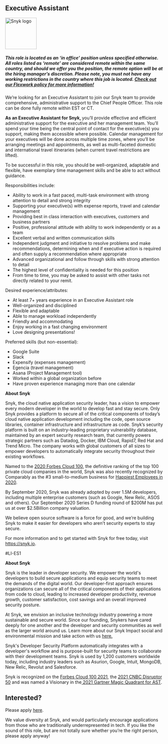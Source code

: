 Executive Assistant
---

<img src="https://res.cloudinary.com/snyk/image/upload/v1537345894/press-kit/brand/logo-black.png" width="100" alt="Snyk logo" />

<h5><span data-sheets-formula-bar-text-style="font-size:13px;color:#000000;font-weight:normal;text-decoration:none;font-family:'Arial';font-style:normal;text-decoration-skip-ink:none;">This role is located as an ‘in office’ position unless specified otherwise. All roles listed as ‘remote’ are considered remote within the same country, and should we offer you the position, the remote option will be at the hiring manager’s discretion. Please note, you must not have any working restrictions in the country where this job is located. </span><a href="https://snyk.io/blog/introducing-flex-work-the-future-of-work-at-snyk/" target="_blank" data-sheets-formula-bar-text-link="https://snyk.io/blog/introducing-flex-work-the-future-of-work-at-snyk/" data-sheets-formula-bar-text-style="font-size:13px;color:#1155cc;font-weight:normal;text-decoration:underline;font-family:''Arial'';font-style:normal;text-decoration-skip-ink:none;">Check out our Flexwork policy for more information!</a></h5>
<p><span style="font-weight: 400;">We’re looking for an Executive Assistant to join our Snyk team to provide comprehensive, administrative support to the Chief People Officer. This role can be done fully remote within EST or CT.</span></p>
<p><strong>As an Executive Assistant for Snyk, </strong><span style="font-weight: 400;">you’ll provide effective and efficient administrative support for the executive and her management team. You’ll spend your time being the central point of contact for the executive(s) you support, making them accessible where possible. Calendar management for your executives will be done across multiple time zones, where you’ll be arranging meetings and appointments, as well as multi-faceted domestic and international travel itineraries (when current travel restrictions are lifted).</span></p>
<p><span style="font-weight: 400;">To be successful in this role, you should be well-organized, adaptable and flexible, have exemplary time management skills and be able to act without guidance.</span></p>
<p><span style="font-weight: 400;">Responsibilities include:</span></p>
<ul>
<li style="font-weight: 400;"><span style="font-weight: 400;">Ability to work in a fast paced, multi-task environment with strong attention to detail and strong integrity</span></li>
<li style="font-weight: 400;"><span style="font-weight: 400;">Supporting your executive(s) with expense reports, travel and calendar management</span></li>
<li style="font-weight: 400;"><span style="font-weight: 400;">Providing best in class interaction with executives, customers and business partners</span></li>
<li style="font-weight: 400;"><span style="font-weight: 400;">Positive, professional attitude with ability to work independently or as a team</span></li>
<li style="font-weight: 400;"><span style="font-weight: 400;">Excellent verbal and written communication skills&nbsp;</span></li>
<li style="font-weight: 400;"><span style="font-weight: 400;">Independent judgment and initiative to resolve problems and make recommendations, determining when and if executive action is required and often supply a recommendation where appropriate</span></li>
<li style="font-weight: 400;"><span style="font-weight: 400;">Advanced organizational and follow through skills with strong attention to detail</span></li>
<li style="font-weight: 400;"><span style="font-weight: 400;">The highest level of confidentiality is needed for this position</span></li>
<li style="font-weight: 400;"><span style="font-weight: 400;">From time to time, you may be asked to assist with other tasks not directly related to your remit.</span></li>
</ul>
<p><span style="font-weight: 400;">Desired experience/attributes:</span></p>
<ul>
<li style="font-weight: 400;"><span style="font-weight: 400;">At least 7+ years experience in an Executive Assistant role</span></li>
<li style="font-weight: 400;"><span style="font-weight: 400;">Well-organized and disciplined</span></li>
<li style="font-weight: 400;"><span style="font-weight: 400;">Flexible and adaptable</span></li>
<li style="font-weight: 400;"><span style="font-weight: 400;">Able to manage workload independently</span></li>
<li style="font-weight: 400;"><span style="font-weight: 400;">Friendly and accommodating</span></li>
<li style="font-weight: 400;"><span style="font-weight: 400;">Enjoy working in a fast changing environment</span></li>
<li style="font-weight: 400;"><span style="font-weight: 400;">Love designing presentations!</span></li>
</ul>
<p><span style="font-weight: 400;">Preferred skills (but non-essential):</span></p>
<ul>
<li style="font-weight: 400;"><span style="font-weight: 400;">Google Suite</span></li>
<li style="font-weight: 400;"><span style="font-weight: 400;">Slack</span></li>
<li style="font-weight: 400;"><span style="font-weight: 400;">Expensify (expenses management)</span></li>
<li style="font-weight: 400;"><span style="font-weight: 400;">Egencia (travel management)</span></li>
<li style="font-weight: 400;"><span style="font-weight: 400;">Asana (Project Management tool)</span></li>
<li style="font-weight: 400;"><span style="font-weight: 400;">Worked within a global organization before</span></li>
<li style="font-weight: 400;"><span style="font-weight: 400;">Have proven experience managing more than one calendar</span></li>
</ul>
<p><strong>About Snyk</strong></p>
<p><span style="font-weight: 400;">Snyk, the cloud native application security leader, has a vision to empower every modern developer in the world to develop fast and stay secure. Only Snyk provides a platform to secure all of the critical components of today’s cloud native application development including the code, open source libraries, container infrastructure and infrastructure as code. Snyk’s security platform is built on an industry-leading proprietary vulnerability database, maintained by an expert security research team, that currently powers strategic partners such as Datadog, Docker, IBM Cloud, Rapid7, Red Hat and Trend Micro. The company works with global customers of all sizes to empower developers to automatically integrate security throughout their existing workflows.</span></p>
<p><span style="font-weight: 400;">Named to the </span><a href="https://www.forbes.com/cloud100/#36abffd55f94"><span style="font-weight: 400;">2020 Forbes Cloud 100</span></a><span style="font-weight: 400;">, the definitive ranking of the top 100 private cloud companies in the world, Snyk was also recently recognized by Comparably as the #3 small-to-medium business for </span><a href="https://www.comparably.com/news/happiest-employees-2020/"><span style="font-weight: 400;">Happiest Employees in 2020</span></a><span style="font-weight: 400;">.</span></p>
<p><span style="font-weight: 400;">By September 2020, Snyk was already adopted by over 1.5M developers, including multiple enterprise customers (such as Google, New Relic, ASOS and others). Our September 2020 Series D funding round of $200M has put us at over $2.5Billion company valuation.</span></p>
<p><span style="font-weight: 400;">We believe open source software is a force for good, and we’re building Snyk to make it easier for developers who aren’t security experts to stay secure.</span></p>
<p><span style="font-weight: 400;">For more information and to get started with Snyk for free today, visit </span><a href="https://snyk.io/"><span style="font-weight: 400;">https://snyk.io</span></a><span style="font-weight: 400;">.</span></p>
<p><span style="font-weight: 400;">#LI-ES1</span></p><div class="content-conclusion"><p><strong>About Snyk</strong></p>
<p><span style="font-weight: 400;">Snyk is the leader in developer security. We empower the world's developers to build secure applications and equip security teams to meet the demands of the digital world. Our developer-first approach ensures organizations can secure all of the critical components of their applications from code to cloud, leading to increased developer productivity, revenue growth, customer satisfaction, cost savings and an overall improved security posture.&nbsp;</span></p>
<p><span style="font-weight: 400;">At Snyk, we envision an inclusive technology industry powering a more sustainable and secure world.</span> <span style="font-weight: 400;">Since our founding, Snykers have cared deeply for one another and the developer and security communities as well as the larger world around us. Learn more about our Snyk Impact social and environmental mission and take action with us </span><a href="https://snyk.io/about/snyk-impact/"><span style="font-weight: 400;">here.</span></a></p>
<p><span style="font-weight: 400;">Snyk's Developer Security Platform automatically integrates with a developer's workflow and is purpose-built for security teams to collaborate with their development teams. Snyk is used by 1,200 customers worldwide today, including industry leaders such as Asurion, Google, Intuit, MongoDB, New Relic, Revolut and Salesforce.</span></p>
<p><span style="font-weight: 400;">Snyk is recognized on the </span><a href="https://www.forbes.com/cloud100/#6f24b5ba5f94"><span style="font-weight: 400;">Forbes Cloud 100 2021</span></a><span style="font-weight: 400;">, the </span><a href="https://www.cnbc.com/2021/05/25/these-are-the-2021-cnbc-disruptor-50-companies.html"><span style="font-weight: 400;">2021 CNBC Disruptor 50</span></a><span style="font-weight: 400;"> and was named a Visionary in the</span><a href="https://snyk.io/blog/snyk-visionary-2021-gartner-magic-quadrant-for-ast/"><span style="font-weight: 400;"> 2021 Gartner Magic Quadrant for AST</span></a><span style="font-weight: 400;">.</span></p></div>

Interested?
---

Please apply [here](https://boards.greenhouse.io/snyk/jobs/5004908002#app).

We value diversity at Snyk, and would particularly encourage applications from those who are traditionally underrepresented in tech.
If you like the sound of this role, but are not totally sure whether you’re the right person, please apply anyway!
